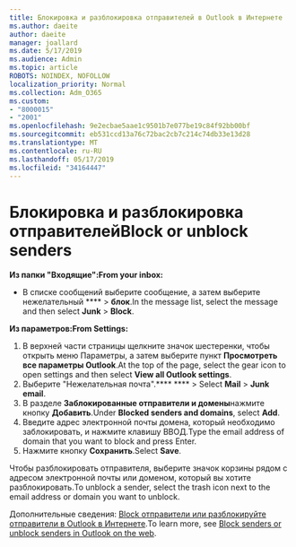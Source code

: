 ```yaml
---
title: Блокировка и разблокировка отправителей в Outlook в Интернете
ms.author: daeite
author: daeite
manager: joallard
ms.date: 5/17/2019
ms.audience: Admin
ms.topic: article
ROBOTS: NOINDEX, NOFOLLOW
localization_priority: Normal
ms.collection: Adm_O365
ms.custom:
- "8000015"
- "2001"
ms.openlocfilehash: 9e2ecbae5aae1c9501b7e077be19c84f92bb00bf
ms.sourcegitcommit: eb531ccd13a76c72bac2cb7c214c74db33e13d28
ms.translationtype: MT
ms.contentlocale: ru-RU
ms.lasthandoff: 05/17/2019
ms.locfileid: "34164447"
---
```

# <a name="block-or-unblock-senders"></a><span data-ttu-id="4b9cf-102">Блокировка и разблокировка отправителей</span><span class="sxs-lookup"><span data-stu-id="4b9cf-102">Block or unblock senders</span></span>

<span data-ttu-id="4b9cf-103">**Из папки "Входящие":**</span><span class="sxs-lookup"><span data-stu-id="4b9cf-103">**From your inbox:**</span></span>

- <span data-ttu-id="4b9cf-104">В списке сообщений выберите сообщение, а затем выберите нежелательный \*\*\*\* > **блок**.</span><span class="sxs-lookup"><span data-stu-id="4b9cf-104">In the message list, select the message and then select **Junk** > **Block**.</span></span>

<span data-ttu-id="4b9cf-105">**Из параметров:**</span><span class="sxs-lookup"><span data-stu-id="4b9cf-105">**From Settings:**</span></span>

1. <span data-ttu-id="4b9cf-106">В верхней части страницы щелкните значок шестеренки, чтобы открыть меню Параметры, а затем выберите пункт **Просмотреть все параметры Outlook**.</span><span class="sxs-lookup"><span data-stu-id="4b9cf-106">At the top of the page, select the gear icon to open settings and then select **View all Outlook settings**.</span></span>
2. <span data-ttu-id="4b9cf-107">Выберите "Нежелательная почта".\*\*\*\* \*\*\*\* > </span><span class="sxs-lookup"><span data-stu-id="4b9cf-107">Select **Mail** > **Junk email**.</span></span>
3. <span data-ttu-id="4b9cf-108">В разделе **Заблокированные отправители и домены**нажмите кнопку **Добавить**.</span><span class="sxs-lookup"><span data-stu-id="4b9cf-108">Under **Blocked senders and domains**, select **Add**.</span></span>
4. <span data-ttu-id="4b9cf-109">Введите адрес электронной почты домена, который необходимо заблокировать, и нажмите клавишу ВВОД.</span><span class="sxs-lookup"><span data-stu-id="4b9cf-109">Type the email address of domain that you want to block and press Enter.</span></span>
5. <span data-ttu-id="4b9cf-110">Нажмите кнопку **Сохранить**.</span><span class="sxs-lookup"><span data-stu-id="4b9cf-110">Select **Save**.</span></span>

<span data-ttu-id="4b9cf-111">Чтобы разблокировать отправителя, выберите значок корзины рядом с адресом электронной почты или доменом, который вы хотите разблокировать.</span><span class="sxs-lookup"><span data-stu-id="4b9cf-111">To unblock a sender, select the trash icon next to the email address or domain you want to unblock.</span></span>

<span data-ttu-id="4b9cf-112">Дополнительные сведения: [Block отправители или разблокируйте отправители в Outlook в Интернете](https://support.office.com/article/9bf812d4-6995-4d19-901a-76d6e26939b0).</span><span class="sxs-lookup"><span data-stu-id="4b9cf-112">To learn more, see [Block senders or unblock senders in Outlook on the web](https://support.office.com/article/9bf812d4-6995-4d19-901a-76d6e26939b0).</span></span>